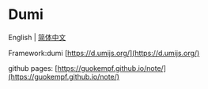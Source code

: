 # Dumi

English | [简体中文](./README.zh-CN.md)

Framework:dumi [https://d.umijs.org/](https://d.umijs.org/)

github pages: [https://guokempf.github.io/note/](https://guokempf.github.io/note/)
